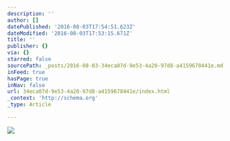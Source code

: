 ```yaml
---
description: ''
author: []
datePublished: '2016-08-03T17:54:51.623Z'
dateModified: '2016-08-03T17:53:15.671Z'
title: ''
publisher: {}
via: {}
starred: false
sourcePath: _posts/2016-08-03-34eca07d-9e53-4a20-97d8-a4159678441e.md
inFeed: true
hasPage: true
inNav: false
url: 34eca07d-9e53-4a20-97d8-a4159678441e/index.html
_context: 'http://schema.org'
_type: Article

---
```

![](https://the-grid-user-content.s3-us-west-2.amazonaws.com/c5ca7018-8456-46ae-bda7-8680c4d8d7e0.jpg)